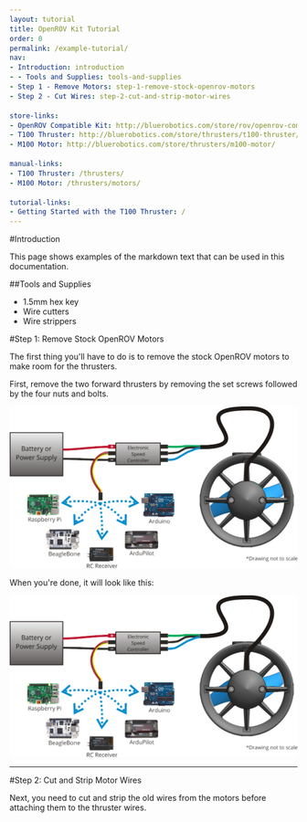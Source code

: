 ```yaml
---
layout: tutorial
title: OpenROV Kit Tutorial
order: 0
permalink: /example-tutorial/
nav:
- Introduction: introduction
- - Tools and Supplies: tools-and-supplies
- Step 1 - Remove Motors: step-1-remove-stock-openrov-motors
- Step 2 - Cut Wires: step-2-cut-and-strip-motor-wires

store-links:
- OpenROV Compatible Kit: http://bluerobotics.com/store/rov/openrov-compatible-kit/
- T100 Thruster: http://bluerobotics.com/store/thrusters/t100-thruster/
- M100 Motor: http://bluerobotics.com/store/thrusters/m100-motor/

manual-links:
- T100 Thruster: /thrusters/
- M100 Motor: /thrusters/motors/

tutorial-links:
- Getting Started with the T100 Thruster: /
---
```


[diagram]: /assets/images/t100-wiring-1.png

#Introduction

This page shows examples of the markdown text that can be used in this documentation.

##Tools and Supplies

* 1.5mm hex key
* Wire cutters
* Wire strippers

#Step 1: Remove Stock OpenROV Motors

The first thing you'll have to do is to remove the stock OpenROV motors to make room for the thrusters.

First, remove the two forward thrusters by removing the set screws followed by the four nuts and bolts.

![diagram]

When you're done, it will look like this:

![diagram]

---

#Step 2: Cut and Strip Motor Wires

Next, you need to cut and strip the old wires from the motors before attaching them to the thruster wires.